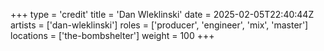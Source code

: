 +++
type = 'credit'
title = 'Dan Wleklinski'
date = 2025-02-05T22:40:44Z
artists = ['dan-wleklinski']
roles = ['producer', 'engineer', 'mix', 'master']
locations = ['the-bombshelter']
weight = 100
+++
